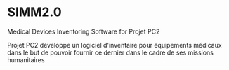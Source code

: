 # SIMM2.0
Medical Devices Inventoring Software for Projet PC2

Projet PC2 développe un logiciel d'inventaire pour équipements médicaux dans le but de pouvoir fournir ce dernier dans le cadre de ses missions humanitaires
